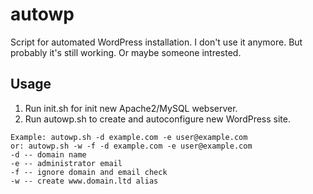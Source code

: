 # autowp
Script for automated WordPress installation.
I don't use it anymore. But probably it's still working.
Or maybe someone intrested.

## Usage
1. Run init.sh for init new Apache2/MySQL webserver.
2. Run autowp.sh to create and autoconfigure new WordPress site.

```
Example: autowp.sh -d example.com -e user@example.com
or: autowp.sh -w -f -d example.com -e user@example.com
-d -- domain name
-e -- administrator email
-f -- ignore domain and email check
-w -- create www.domain.ltd alias
```
